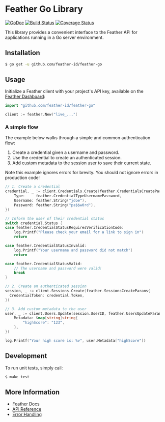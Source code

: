 # Feather Go Library

[![GoDoc](http://img.shields.io/badge/godoc-reference-blue.svg)](http://godoc.org/github.com/feather-id/feather-go) [![Build Status](https://travis-ci.org/feather-id/feather-go.svg?branch=master)](https://travis-ci.org/feather-id/feather-go) [![Coverage Status](https://coveralls.io/repos/github/feather-id/feather-go/badge.svg?branch=master&service=github)](https://coveralls.io/github/feather-id/feather-go?branch=master&service=github)

This library provides a convenient interface to the Feather API for applications running in a Go server environment.

## Installation

```sh
$ go get -u github.com/feather-id/feather-go
```

## Usage

Initialize a Feather client with your project's API key, available on the [Feather Dashboard](https://feather.id/dashboard):

```go
import "github.com/feather-id/feather-go"

client := feather.New("live_...")
```

### A simple flow

The example below walks through a simple and common authentication flow:

1. Create a credential given a username and password.
2. Use the credential to create an authenticated session.
3. Add custom metadata to the session user to save their current state.

Note this example ignores errors for brevity. You should not ignore errors in production code!

```go
// 1. Create a credential
credential, _ := client.Credentials.Create(feather.CredentialsCreateParams{
	Type:     feather.CredentialTypeUsernamePassword,
	Username: feather.String("jdoe"),
	Password: feather.String("pa$$w0rd"),
})

// Inform the user of their credential status
switch credential.Status {
case feather.CredentialStatusRequiresVerificationCode:
	log.Printf("Please check your email for a link to sign in")
	return

case feather.CredentialStatusInvalid:
	log.Printf("Your username and password did not match")
	return

case feather.CredentialStatusValid:
	// The username and password were valid!
	break
}

// 2. Create an authenticated session
session, _ := client.Sessions.Create(feather.SessionsCreateParams{
  CredentialToken: credential.Token,
})

// 3. Add custom metadata to the user
user, _ := client.Users.Update(session.UserID, feather.UsersUpdateParams{
	Metadata: &map[string]string{
		"highScore": "123",
	},
})

log.Printf("Your high score is: %v", user.Metadata["highScore"])
```

## Development

To run unit tests, simply call:

```sh
$ make test
```

## More Information

- [Feather Docs](https://feather.id/docs)
- [API Reference](https://feather.id/docs/reference/api)
- [Error Handling](https://feather.id/docs/reference/api#errors)
